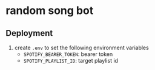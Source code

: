 # random song bot

## Deployment
1. create `.env` to set the following environment variables
   - `SPOTIFY_BEARER_TOKEN`: bearer token
   - `SPOTIFY_PLAYLIST_ID`: target playlist id

